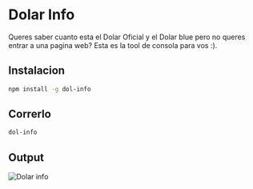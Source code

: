 # Dolar Info

Queres saber cuanto esta el Dolar Oficial y el Dolar blue pero no queres entrar a una pagina web? Esta es la tool de consola para vos :).

## Instalacion

````bash
npm install -g dol-info
````

## Correrlo

````bash
dol-info
````

## Output

![Dolar info](https://cloudup.com/cWtI1pH-u9i+)
